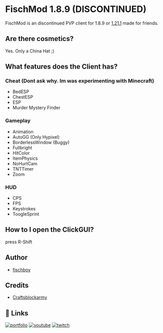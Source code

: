 # FischMod 1.8.9 (DISCONTINUED)
FischMod is an discontinued PVP client for 1.8.9 or [1.21.1](https://github.com/fischboy1337/FischMod.1.21.1) made for friends.

## Are there cosmetics?
Yes. Only a China Hat ;)

## What features does the Client has?
### Cheat (Dont ask why. Im was experimenting with Minecraft)
- BedESP
- ChestESP
- ESP
- Murder Mystery Finder
### Gameplay
- Animation
- AutoGG (Only Hypixel)
- BorderlessWindow (Buggy)
- Fullbright
- HitColor
- ItemPhysics
- NoHurtCam
- TNTTimer
- Zoom
### HUD
- CPS
- FPS
- Keystrokes
- ToogleSprint

## How to I open the ClickGUI?
press R-Shift

## Author

- [fischboy](https://github.com/fischboy1337)
## Credits

- [Craftsblockarmy](https://github.com/Geuxy/mixins-base)

## 🔗 Links
[![portfolio](https://img.shields.io/badge/my_portfolio-000?style=for-the-badge&logo=ko-fi&logoColor=white)](https://fischboy.eu/)
[![youtube](https://img.shields.io/badge/youtube-0A66C2?style=for-the-badge&logo=youtube&logoColor=white)](https://www.youtube.com/@fischboy)
[![twitch](https://img.shields.io/badge/twitch-0A66C2?style=for-the-badge&logo=twitch&logoColor=white)](https://www.twitch.com/fischboy1)
